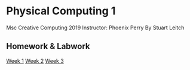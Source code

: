 # Physical Computing 1
Msc Creative Computing 2019
Instructor: Phoenix Perry
By Stuart Leitch 

## Homework & Labwork
[Week 1](https://github.com/Toruitas/pcomp/tree/master/wk1)
[Week 2](https://github.com/Toruitas/pcomp/tree/master/wk2)
[Week 3](https://github.com/Toruitas/pcomp/tree/master/wk3)